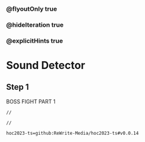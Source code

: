 ### @flyoutOnly true
### @hideIteration true
### @explicitHints true

# Sound Detector

## Step 1
BOSS FIGHT PART 1

```ghost
//
```
```template
//
```

```package
hoc2023-ts=github:ReWrite-Media/hoc2023-ts#v0.0.14
```